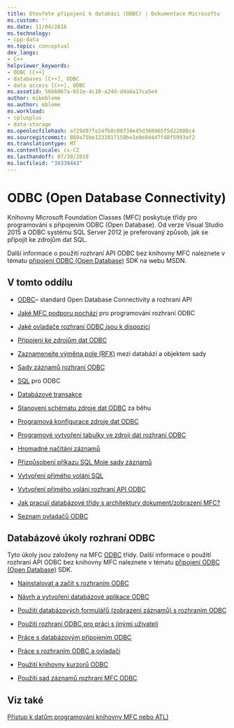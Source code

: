```yaml
---
title: Otevřete připojení k databázi (ODBC) | Dokumentace Microsoftu
ms.custom: ''
ms.date: 11/04/2016
ms.technology:
- cpp-data
ms.topic: conceptual
dev_langs:
- C++
helpviewer_keywords:
- ODBC [C++]
- databases [C++], ODBC
- data access [C++], ODBC
ms.assetid: 56b6067a-651e-4c10-a24d-d4a6a17ca5e4
author: mikeblome
ms.author: mblome
ms.workload:
- cplusplus
- data-storage
ms.openlocfilehash: a729497fe24fb0c08734e45d360965f5d22880c4
ms.sourcegitcommit: 889a75be1232817150be1e0e8d4d7f48f5993af2
ms.translationtype: MT
ms.contentlocale: cs-CZ
ms.lasthandoff: 07/30/2018
ms.locfileid: "39339443"
---
```

# <a name="open-database-connectivity-odbc"></a>ODBC (Open Database Connectivity)
Knihovny Microsoft Foundation Classes (MFC) poskytuje třídy pro programování s připojením ODBC (Open Database). Od verze Visual Studio 2015 a ODBC systému SQL Server 2012 je preferovaný způsob, jak se připojit ke zdrojům dat SQL.
  
 Další informace o použití rozhraní API ODBC bez knihovny MFC naleznete v tématu [připojení ODBC (Open Database)](https://msdn.microsoft.com/library/ms710252.aspx) SDK na webu MSDN.  
  
  
## <a name="in-this-section"></a>V tomto oddílu  
  
-   [ODBC](odbc-basics.md)– standard Open Database Connectivity a rozhraní API  
  
-   [Jaké MFC podporu pochází](odbc-and-mfc.md) pro programování rozhraní ODBC  
  
-   [Jaké ovladače rozhraní ODBC jsou k dispozici](odbc-driver-list.md)  
  
-   [Připojení ke zdrojům dat ODBC](data-source-managing-connections-odbc.md)  
  
-   [Zaznamenejte výměna pole (RFX)](record-field-exchange-rfx.md) mezi databází a objektem sady  
  
-   [Sady záznamů rozhraní ODBC](recordset-odbc.md)  
  
-   [SQL](sql.md) pro ODBC  
  
-   [Databázové transakce](transaction-odbc.md)  
  
-   [Stanovení schématu zdroje dat ODBC](data-source-determining-the-schema-of-the-data-source-odbc.md) za běhu  
  
-   [Programová konfigurace zdroje dat ODBC](data-source-programmatically-configuring-an-odbc-data-source.md)  
  
-   [Programové vytvoření tabulky ve zdroji dat rozhraní ODBC](data-source-programmatically-creating-a-table-in-an-odbc-data-source.md)  
  
-   [Hromadné načítání záznamů](recordset-fetching-records-in-bulk-odbc.md)  
  
-   [Přizpůsobení příkazu SQL Moje sady záznamů](sql-customizing-your-recordsets-sql-statement-odbc.md)  
  
-   [Vytvoření přímého volání SQL](sql-making-direct-sql-calls-odbc.md)  
  
-   [Vytvoření přímého volání rozhraní API ODBC](odbc-calling-odbc-api-functions-directly.md)  
  
-   [Jak pracují databázové třídy s architektury dokument/zobrazení MFC?](working-with-documents-and-views.md)  
  
-   [Seznam ovladačů ODBC](odbc-driver-list.md)  
  
## <a name="odbc-database-tasks"></a>Databázové úkoly rozhraní ODBC  
 Tyto úkoly jsou založeny na MFC [ODBC](odbc-basics.md) třídy. Další informace o použití rozhraní API ODBC bez knihovny MFC naleznete v tématu [připojení ODBC (Open Database)](https://msdn.microsoft.com/library/ms710252.aspx) SDK.  
  
-   [Nainstalovat a začít s rozhraním ODBC](installing-and-getting-started-with-odbc.md)  
  
-   [Návrh a vytvoření databázové aplikace ODBC](design-and-create-an-odbc-database-application.md)  
  
-   [Použití databázových formulářů (zobrazení záznamů) s rozhraním ODBC](use-database-forms-record-views-with-odbc.md)  
  
-   [Použití rozhraní ODBC pro práci s jinými uživateli](use-odbc-to-work-with-other-users.md)  
  
-   [Práce s databázovým připojením ODBC](work-with-odbc-database-connections.md)  
  
-   [Práce s rozhraním ODBC a ovladači](work-with-odbc-and-drivers.md)  
  
-   [Použití knihovny kurzorů ODBC](use-the-odbc-cursor-library.md)  
  
-   [Použití sad záznamů rozhraní MFC ODBC](use-mfc-odbc-recordsets.md)  
  
## <a name="see-also"></a>Viz také  
 [Přístup k datům programování knihovny MFC nebo ATL)](../../data/data-access-programming-mfc-atl.md)